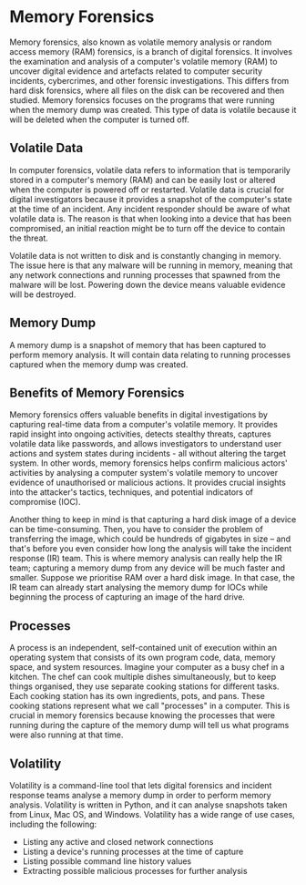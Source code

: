 # Memory Forensics

Memory forensics, also known as volatile memory analysis or random access memory (RAM) forensics, is a branch of digital forensics. It involves the examination and analysis of a computer's volatile memory (RAM) to uncover digital evidence and artefacts related to computer security incidents, cybercrimes, and other forensic investigations. This differs from hard disk forensics, where all files on the disk can be recovered and then studied. Memory forensics focuses on the programs that were running when the memory dump was created. This type of data is volatile because it will be deleted when the computer is turned off.

## Volatile Data

In computer forensics, volatile data refers to information that is temporarily stored in a computer's memory (RAM) and can be easily lost or altered when the computer is powered off or restarted. Volatile data is crucial for digital investigators because it provides a snapshot of the computer's state at the time of an incident. Any incident responder should be aware of what volatile data is. The reason is that when looking into a device that has been compromised, an initial reaction might be to turn off the device to contain the threat.

Volatile data is not written to disk and is constantly changing in memory. The issue here is that any malware will be running in memory, meaning that any network connections and running processes that spawned from the malware will be lost. Powering down the device means valuable evidence will be destroyed.

## Memory Dump

A memory dump is a snapshot of memory that has been captured to perform memory analysis. It will contain data relating to running processes captured when the memory dump was created.

## Benefits of Memory Forensics

Memory forensics offers valuable benefits in digital investigations by capturing real-time data from a computer's volatile memory. It provides rapid insight into ongoing activities, detects stealthy threats, captures volatile data like passwords, and allows investigators to understand user actions and system states during incidents - all without altering the target system. In other words, memory forensics helps confirm malicious actors' activities by analysing a computer system's volatile memory to uncover evidence of unauthorised or malicious actions. It provides crucial insights into the attacker's tactics, techniques, and potential indicators of compromise (IOC).

Another thing to keep in mind is that capturing a hard disk image of a device can be time-consuming. Then, you have to consider the problem of transferring the image, which could be hundreds of gigabytes in size – and that's before you even consider how long the analysis will take the incident response (IR) team. This is where memory analysis can really help the IR team; capturing a memory dump from any device will be much faster and smaller. Suppose we prioritise RAM over a hard disk image. In that case, the IR team can already start analysing the memory dump for IOCs while beginning the process of capturing an image of the hard drive.

## Processes

A process is an independent, self-contained unit of execution within an operating system that consists of its own program code, data, memory space, and system resources. Imagine your computer as a busy chef in a kitchen. The chef can cook multiple dishes simultaneously, but to keep things organised, they use separate cooking stations for different tasks. Each cooking station has its own ingredients, pots, and pans. These cooking stations represent what we call "processes" in a computer. This is crucial in memory forensics because knowing the processes that were running during the capture of the memory dump will tell us what programs were also running at that time.

## Volatility

Volatility is a command-line tool that lets digital forensics and incident response teams analyse a memory dump in order to perform memory analysis. Volatility is written in Python, and it can analyse snapshots taken from Linux, Mac OS, and Windows. Volatility has a wide range of use cases, including the following:

- Listing any active and closed network connections
- Listing a device's running processes at the time of capture
- Listing possible command line history values
- Extracting possible malicious processes for further analysis
